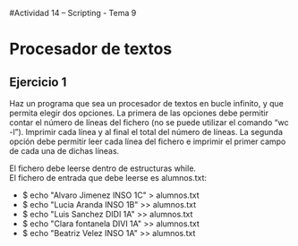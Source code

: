 #Actividad 14 – Scripting - Tema 9

# Procesador de textos

## Ejercicio 1

Haz un programa que sea un procesador de textos en bucle infinito, y que permita elegir dos opciones.  La primera de las opciones debe permitir contar el número de líneas del fichero (no se puede utilizar el comando “wc -l”). Imprimir cada línea y al final el total del número de líneas.  La segunda opción debe permitir leer cada línea del fichero e imprimir el primer campo de cada una de dichas líneas. 

El fichero debe leerse dentro de estructuras while.  
El fichero de entrada que debe leerse es alumnos.txt: 

- $ echo "Alvaro Jimenez INSO 1C"  > alumnos.txt
- $ echo "Lucia Aranda INSO 1B"  >> alumnos.txt
- $ echo "Luis Sanchez DIDI 1A"  >> alumnos.txt
- $ echo "Clara fontanela DIVI 1A"  >> alumnos.txt
- $ echo "Beatriz Velez INSO 1A"  >> alumnos.txt 

```bash


```




